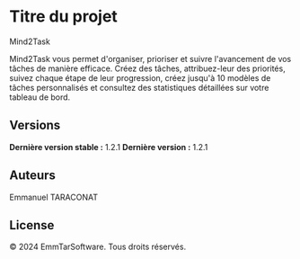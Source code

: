 # Titre du projet
Mind2Task


Mind2Task vous permet d'organiser, prioriser et suivre l'avancement de vos tâches de manière efficace.
Créez des tâches, attribuez-leur des priorités, suivez chaque étape de leur progression, créez jusqu'à 10 modèles de tâches personnalisés et consultez des statistiques détaillées sur votre tableau de bord.


## Versions

**Dernière version stable :** 1.2.1
**Dernière version :** 1.2.1


## Auteurs

Emmanuel TARACONAT


## License
© 2024 EmmTarSoftware. Tous droits réservés.
